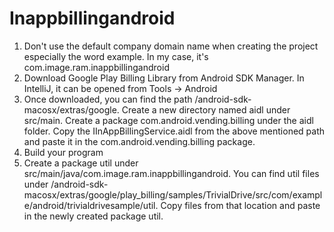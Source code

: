 # Inappbillingandroid

1. Don't use the default company domain name when creating the project especially the word example. In my case, it's com.image.ram.inappbillingandroid 
2. Download Google Play Billing Library from Android SDK Manager. In IntelliJ, it can be opened from Tools -> Android
3. Once downloaded, you can find the path /android-sdk-macosx/extras/google. Create a new directory named aidl under src/main. Create a package com.android.vending.billing under the aidl folder. Copy the IInAppBillingService.aidl from the above mentioned path and paste it in the com.android.vending.billing package.
4. Build your program
5. Create a package util under src/main/java/com.image.ram.inappbillingandroid. You can find util files under /android-sdk-macosx/extras/google/play_billing/samples/TrivialDrive/src/com/example/android/trivialdrivesample/util. Copy files from that location and paste in the newly created package util.
